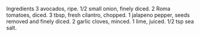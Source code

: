 Ingredients
3 avocados, ripe.
1/2 small onion, finely diced.
2 Roma tomatoes, diced.
3 tbsp, fresh cilantro, chopped.
1 jalapeno pepper, seeds removed and finely diced.
2 garlic cloves, minced.
1 lime, juiced.
1/2 tsp sea salt.
